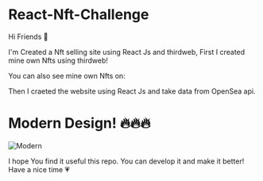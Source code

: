 # React-Nft-Challenge

Hi Friends 👋

I'm Created a Nft selling site using React Js and thirdweb,
First I created mine own Nfts using thirdweb!

You can also see mine own Nfts on: [](https://testnets.opensea.io/0x7b917033ca74630f6eca03ec2ec77376cb5666b7)

Then I craeted the website using React Js and take data from OpenSea api.

# Modern Design! 🔥🔥🔥
![Modern](https://user-images.githubusercontent.com/77756002/146406580-6a8fa364-626c-4298-9e28-0e5c45ad1631.png)

I hope You find it useful this repo.
You can develop it and make it better!
Have a nice time 💗
